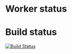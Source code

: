 # Worker status

# Build status

[![Build Status](http://localhost:8080/buildStatus/icon?job=instavote%2Fworker-build&build=9)](http://localhost:8080/job/instavote/job/worker-build/9/)
